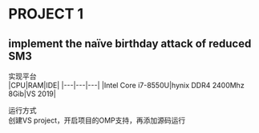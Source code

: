 # PROJECT 1 
## implement the naïve birthday attack of reduced SM3

实现平台<br>
|CPU|RAM|IDE|
|---|---|---|
|Intel Core i7-8550U|hynix DDR4 2400Mhz 8Gib|VS 2019|

运行方式<br>
创建VS project，开启项目的OMP支持，再添加源码运行
